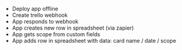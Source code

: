 - Deploy app offline
- Create trello webhook
- App responds to webhook
- App creates new row in spreadsheet (via zapier)
- App gets scope from custom fields
- App adds row in spreadsheet with data: card name / date / scope